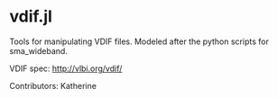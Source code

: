 vdif.jl
=======
Tools for manipulating VDIF files.  Modeled after the python
scripts for sma_wideband.

VDIF spec: http://vlbi.org/vdif/

Contributors:
Katherine
